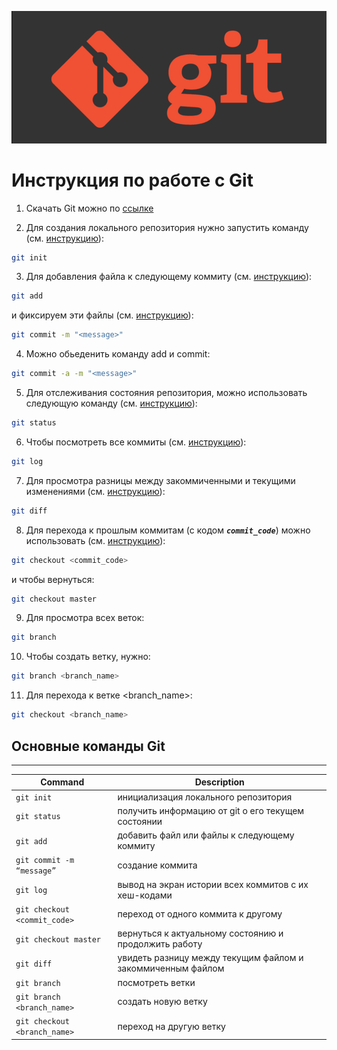 ![git logo](git_logo.webp)

# Инструкция по работе с Git 

1. Скачать Git можно по [ссылке](https://git-scm.com/downloads)

2. Для создания локального репозитория нужно запустить команду (см. [инструкцию](https://git-scm.com/docs/git-init)):
```sh
git init
```

3. Для добавления файла к следующему коммиту (см. [инструкцию](https://git-scm.com/docs/git-add)):
```sh
git add
```

и фиксируем эти файлы (см. [инструкцию](https://git-scm.com/docs/git-commit)):
```sh
git commit -m "<message>"
```

4. Можно обьеденить команду add и commit:
```sh
git commit -a -m "<message>"
```

5. Для отслеживания состояния репозитория, можно использовать следующую команду (см. [инструкцию](https://git-scm.com/docs/git-status)):
```sh
git status
```

6. Чтобы посмотреть все коммиты (см. [инструкцию](https://git-scm.com/docs/git-log)):
```sh
git log
```

7. Для просмотра разницы между закоммиченными и текущими изменениями (см. [инструкцию](https://git-scm.com/docs/git-diff)):
```sh
git diff
```

8. Для перехода к прошлым коммитам (с кодом ***`commit_code`***) можно использовать (см. [инструкцию](https://git-scm.com/docs/git-checkout)):
```sh
git checkout <commit_code>
```

и чтобы вернуться:
```sh
git checkout master
```

9. Для просмотра всех веток:
```sh
git branch
```

10. Чтобы создать ветку, нужно:
```sh
git branch <branch_name>
```

11. Для перехода к ветке <branch_name>:
```sh
git checkout <branch_name>
```

 ## Основные команды Git
 ***

| Command | Description |
| ------------------- | ------------------- |
| `git init`  | инициализация локального репозитория |
| `git status` |получить информацию от git о его текущем состоянии |
| `git add` |добавить файл или файлы к следующему коммиту|
| `git commit -m “message”` | создание коммита |
| `git log` |вывод на экран истории всех коммитов с их хеш-кодами|
| `git checkout <commit_code>`  |переход от одного коммита к другому|
| `git checkout master`|  вернуться к актуальному состоянию и продолжить работу|
| `git diff` | увидеть разницу между текущим файлом и закоммиченным файлом |
| `git branch` | посмотреть ветки |
| `git branch <branch_name>` | создать новую ветку |
| `git checkout <branch_name>` | переход на другую ветку |
